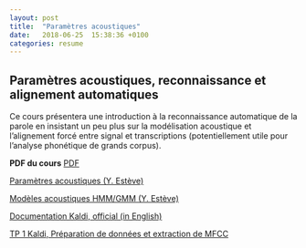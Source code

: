 ```yaml
---
layout: post
title:  "Paramètres acoustiques"
date:   2018-06-25  15:38:36 +0100
categories: resume
---
```


## Paramètres acoustiques, reconnaissance et alignement automatiques

Ce cours présentera une introduction à la reconnaissance automatique de la parole en insistant un peu plus sur la modélisation acoustique et l’alignement forcé entre signal et transcriptions (potentiellement utile pour l’analyse phonétique de grands corpus).

**PDF du cours**
[PDF](https://bigdataspeech.github.io/Align/ASR-TUTORIAL-BESACIER.pdf)


[Paramètres acoustiques (Y. Estève)](https://yesteve.gitbooks.io/reconnaissance-automatique-de-la-parole/content/chapter1.html)

[Modèles acoustiques HMM/GMM (Y. Estève)](https://yesteve.gitbooks.io/reconnaissance-automatique-de-la-parole/content/modelisation_acoustique.html)

[Documentation Kaldi, official (in English)](http://kaldi-asr.org/doc/kaldi_for_dummies.html)

[TP 1 Kaldi, Préparation de données et extraction de MFCC](https://github.com/BigDataSpeech/Align/blob/gh-pages/TP1_Kaldi/tp1-kaldi-bds.pdf)
